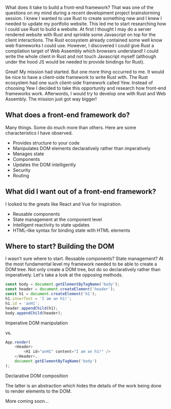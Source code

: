 What does it take to build a front-end framework? That was one of the questions on my mind during a recent development project brainstorming session. I knew I wanted to use Rust to create something new and I knew I needed to update my portfolio website. This led me to start researching how I could use Rust to build a website. At first I thought I may do a server rendered website with Rust and sprinkle some Javascript on top for the client interactions. The Rust ecosystem already contained some well know web frameworks I could use. However, I discovered I could give Rust a compilation target of Web Assembly which browsers understand! I could write the whole client in Rust and not touch Javascript myself (although under the hood JS would be needed to provide bindings for Rust).

Great! My mission had started. But one more thing occurred to me. It would be nice to have a client-side framework to write Rust with. The Rust ecosystem had one such client-side framework called Yew. Instead of choosing Yew I decided to take this opportunity and research how front-end frameworks work. Afterwords, I would try to develop one with Rust and Web Assembly. The mission just got way bigger!

## What does a front-end framework do?

Many things. Some do much more than others. Here are some characteristics I have observed.

- Provides structure to your code
- Manipulates DOM elements declaratively rather than imperatively
- Manages state
- Components
- Updates the DOM intelligently
- Security
- Routing

## What did I want out of a front-end framework?

I looked to the greats like React and Vue for inspiration.

- Reusable components
- State management at the component level
- Intelligent reactivity to state updates
- HTML-like syntax for binding state with HTML elements

## Where to start? Building the DOM

I wasn't sure where to start. Reusable components? State management? At the most fundamental level my framework needed to be able to create a DOM tree. Not only create a DOM tree, but do so declaratively rather than imperatively. Let's take a look at the opposing methods.

```typescript
const body = document.getElementByTagName('body');
const header = document.createElement('header');
const h1 = document.createElement('h1');
h1.innerText = 'I am an h1!';
h1.id = 'anH1';
header.appendChild(h1);
body.appendChild(header);
```

<figcaption>Imperative DOM manipulation</figcaption>

vs.

```typescript
App.render(
	<Header>
		<H1 id="anH1" content="I am an h1!" />
	</Header>,
	document.getElementByTagName('body')
);
```

<figcaption>Declarative DOM composition</figcaption>

The latter is an abstraction which hides the details of the work being done to render elements to the DOM.

More coming soon...
